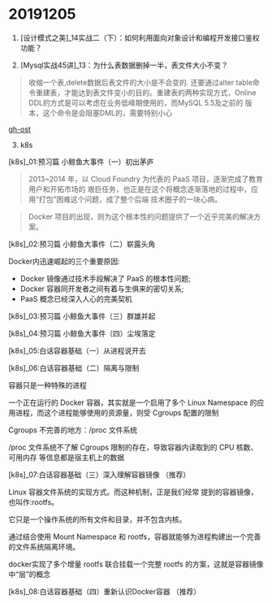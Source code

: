 # 20191205

1. [设计模式之美]_14实战二（下）：如何利用面向对象设计和编程开发接口鉴权功能？

2. [Mysql实战45讲]_13：为什么表数据删掉一半，表文件大小不变？

> 收缩一个表,delete数据后表文件的大小是不会变的. 还要通过alter table命令重建表，才能达到表文件变小的目的。重建表的两种实现方式，Online DDL的方式是可以考虑在业务低峰期使用的，而MySQL 5.5及之前的 版本，这个命令是会阻塞DML的，需要特别小心

[gh-ost](https://github.com/github/gh-ost)

3. k8s 

  [k8s]_01:预习篇 小鲸鱼大事件（一）初出茅庐

  >2013~2014 年，以 Cloud Foundry 为代表的 PaaS 项目，逐渐完成了教育用户和开拓市场的 艰巨任务，也正是在这个将概念逐渐落地的过程中，应用“打包”困难这个问题，成了整个后端 技术圈子的一块心病。

  > Docker 项目的出现，则为这个根本性的问题提供了一个近乎完美的解决方案。

 [k8s]_02:预习篇 小鲸鱼大事件（二）崭露头角

   Docker内迅速崛起的三个重要原因: 
  - Docker 镜像通过技术手段解决了 PaaS 的根本性问题;
  - Docker 容器同开发者之间有着与生俱来的密切关系;
  - PaaS 概念已经深入人心的完美契机
 
 [k8s]_03:预习篇 小鲸鱼大事件（三）群雄并起

 [k8s]_04:预习篇 小鲸鱼大事件（四）尘埃落定

 [k8s]_05:白话容器基础（一）从进程说开去

 [k8s]_06:白话容器基础（二）隔离与限制

  容器只是一种特殊的进程

  一个正在运行的 Docker 容器，其实就是一个启用了多个 Linux Namespace 的应用进程，而这个进程能够使用的资源量，则受 Cgroups 配置的限制

  Cgroups 不完善的地方：/proc 文件系统

  /proc 文件系统不了解 Cgroups 限制的存在，导致容器内读取到的 CPU 核数、可用内存 等信息都是宿主机上的数据

  [k8s]_07:白话容器基础（三）深入理解容器镜像 （推荐）

  Linux 容器文件系统的实现方式。而这种机制，正是我们经常 提到的容器镜像，也叫作:rootfs。
   
  它只是一个操作系统的所有文件和目录，并不包含内核。

  通过结合使用 Mount Namespace 和 rootfs，容器就能够为进程构建出一个完善的文件系统隔离环境。

  docker实现了多个增量 rootfs 联合挂载一个完整 rootfs 的方案，这就是容器镜像中“层”的概念

  [k8s]_08:白话容器基础（四）重新认识Docker容器 （推荐）